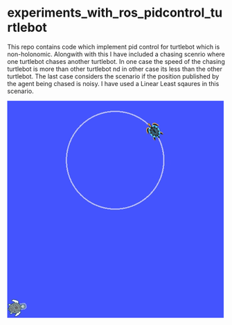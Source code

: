 # experiments_with_ros_pidcontrol_turtlebot 

This repo contains code which implement pid control for turtlebot which is non-holonomic. Alongwith with this I have included a chasing scenrio where one turtlebot chases another turtlebot. In one case the speed of the chasing turtlebot is more than other turtlebot nd in other case its less than the other turtlebot. The last case considers the scenario if the position published by the agent being chased is noisy. I have used a Linear Least sqaures in this scenario.

![Farmers Market Finder Demo](example.gif)


